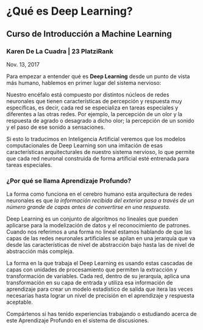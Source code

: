# ¿Qué es Deep Learning?

## Curso de Introducción a Machine Learning

### Karen De La Cuadra | 23 PlatziRank

Nov. 13, 2017

Para empezar a entender qué es __Deep Learning__ desde un punto de vista más humano, hablemos en primer lugar del sistema nervioso:

Nuestro encéfalo está compuesto por distintos núcleos de redes neuronales que tienen características de percepción y respuesta muy específicas, es decir, cada red se especializa en tareas especiales y diferentes a las otras redes. Por ejemplo, la percepción de un olor y la respuesta de agrado o desagrado a dicho olor; la percepción de un sonido y el paso de ese sonido a sensaciones.

Si esto lo traducimos en Inteligencia Artificial veremos que los modelos computacionales de Deep Learning son una imitación de esas características arquitecturales de nuestro sistema nervioso, lo que permite que cada red neuronal construida de forma artificial esté entrenada para tareas especiales.

### ¿Por qué se llama __Aprendizaje Profundo__?

La forma como funciona en el cerebro humano esta arquitectura de redes neuronales es que _la información recibida del exterior pasa a través de un número grande de capas antes de convertirse en una respuesta_.

Deep Learning es un conjunto de algoritmos no lineales que pueden aplicarse para la modelización de datos y el reconocimiento de patrones. Cuando nos referimos a una forma no lineal estamos hablando de que las capas de las redes neuronales artificiales se apilan en una jerarquía que va desde las características de nivel de abstracción bajo hasta las de nivel de abstracción más compleja.

La forma en la que trabaja el Deep Learning es usando estas cascadas de capas con unidades de procesamiento que permiten la extracción y transformación de variables. Cada red, dentro de su jerarquía, aplica una transformación en su capa de entrada y utiliza esa información de aprendizaje para crear un modelo estadístico de salida que itera las veces necesarias hasta lograr un nivel de precisión en el aprendizaje y respuesta aceptable.

Compártenos si has tenido experiencias trabajando o estudiando acerca de este Aprendizaje Profundo en el sistema de discusiones.
